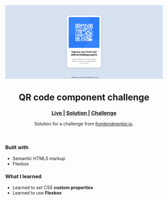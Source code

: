 <img src="https://github.com/arshavinod14/Frontend-Mentor---QR-code-component/blob/main/design/Screenshot%202023-11-17%20084106.png" alt="screenshot">

<h1 align="center">QR code component challenge</h1>
<div align="center">
  <h3>
    <a href="https://arshavinod14.github.io/Frontend-Mentor-QR-code-component/" color="white">
      Live
    </a>
    <span> | </span>
    <a href="https://www.frontendmentor.io/solutions/qrcodecomponent-44D-INHuX5">
      Solution
    </a>
   <span> | </span>
    <a href="https://www.frontendmentor.io/challenges/qr-code-component-iux_sIO_H">
      Challenge
    </a>
  </h3>
</div>
<div align="center">
   Solution for a challenge from  <a href="https://www.frontendmentor.io/" target="_blank">frontendmentor.io</a>.
</div>
<br>
<br>


### Built with

- Semantic HTML5 markup
- Flexbox

### What I learned

* Learned to set CSS **custom properties**
* Learned to use **Flexbox** 


